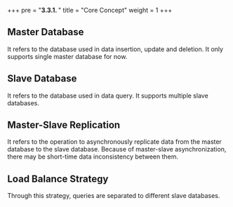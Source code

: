 +++
pre = "<b>3.3.1. </b>"
title = "Core Concept"
weight = 1
+++

## Master Database

It refers to the database used in data insertion, update and deletion. It only supports single master database for now.

## Slave Database

It refers to the database used in data query. It supports multiple slave databases.

## Master-Slave Replication

It refers to the operation to asynchronously replicate data from the master database to the slave database. Because of master-slave asynchronization, there may be short-time data inconsistency between them.  

## Load Balance Strategy

Through this strategy, queries are separated to different slave databases.